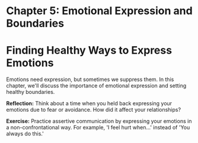 # Chapter 5: Emotional Expression and Boundaries

# Finding Healthy Ways to Express Emotions

Emotions need expression, but sometimes we suppress them. In this chapter, we'll discuss the importance of emotional expression and setting healthy boundaries.

**Reflection:** Think about a time when you held back expressing your emotions due to fear or avoidance. How did it affect your relationships?

**Exercise:** Practice assertive communication by expressing your emotions in a non-confrontational way. For example, 'I feel hurt when...' instead of 'You always do this.'